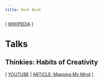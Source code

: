 ```yaml
---
title: Kent Beck
---
```


[ [WIKIPEDIA](https://en.wikipedia.org/wiki/Kent_Beck) ]

# Talks

## Thinkies: Habits of Creativity

[ [YOUTUBE](https://www.youtube.com/watch?v=MiGUxPEtZHg)
| [ARTICLE: Mapping My Mind](https://medium.com/@kentbeck_7670/mapping-my-mind-ce17c5d88bad)
]
